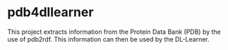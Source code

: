 pdb4dllearner
=============

This project extracts information from the Protein Data Bank (PDB) by the use of pdb2rdf. This information can then be used by the DL-Learner.